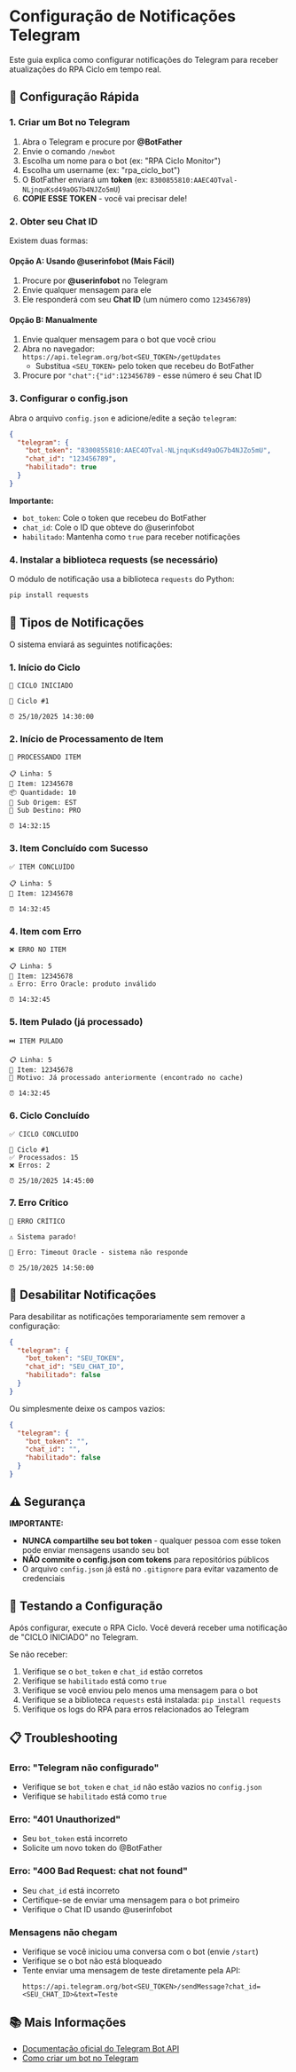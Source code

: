 # Configuração de Notificações Telegram

Este guia explica como configurar notificações do Telegram para receber atualizações do RPA Ciclo em tempo real.

## 🚀 Configuração Rápida

### 1. Criar um Bot no Telegram

1. Abra o Telegram e procure por **@BotFather**
2. Envie o comando `/newbot`
3. Escolha um nome para o bot (ex: "RPA Ciclo Monitor")
4. Escolha um username (ex: "rpa_ciclo_bot")
5. O BotFather enviará um **token** (ex: `8300855810:AAEC4OTval-NLjnquKsd49aOG7b4NJZo5mU`)
6. **COPIE ESSE TOKEN** - você vai precisar dele!

### 2. Obter seu Chat ID

Existem duas formas:

#### Opção A: Usando @userinfobot (Mais Fácil)
1. Procure por **@userinfobot** no Telegram
2. Envie qualquer mensagem para ele
3. Ele responderá com seu **Chat ID** (um número como `123456789`)

#### Opção B: Manualmente
1. Envie qualquer mensagem para o bot que você criou
2. Abra no navegador: `https://api.telegram.org/bot<SEU_TOKEN>/getUpdates`
   - Substitua `<SEU_TOKEN>` pelo token que recebeu do BotFather
3. Procure por `"chat":{"id":123456789` - esse número é seu Chat ID

### 3. Configurar o config.json

Abra o arquivo `config.json` e adicione/edite a seção `telegram`:

```json
{
  "telegram": {
    "bot_token": "8300855810:AAEC4OTval-NLjnquKsd49aOG7b4NJZo5mU",
    "chat_id": "123456789",
    "habilitado": true
  }
}
```

**Importante:**
- `bot_token`: Cole o token que recebeu do BotFather
- `chat_id`: Cole o ID que obteve do @userinfobot
- `habilitado`: Mantenha como `true` para receber notificações

### 4. Instalar a biblioteca requests (se necessário)

O módulo de notificação usa a biblioteca `requests` do Python:

```bash
pip install requests
```

## 📱 Tipos de Notificações

O sistema enviará as seguintes notificações:

### 1. Início do Ciclo
```
🚀 CICLO INICIADO

🔢 Ciclo #1

⏰ 25/10/2025 14:30:00
```

### 2. Início de Processamento de Item
```
🔵 PROCESSANDO ITEM

📋 Linha: 5
🔹 Item: 12345678
📦 Quantidade: 10
📍 Sub Origem: EST
📍 Sub Destino: PRO

⏰ 14:32:15
```

### 3. Item Concluído com Sucesso
```
✅ ITEM CONCLUÍDO

📋 Linha: 5
🔹 Item: 12345678

⏰ 14:32:45
```

### 4. Item com Erro
```
❌ ERRO NO ITEM

📋 Linha: 5
🔹 Item: 12345678
⚠️ Erro: Erro Oracle: produto inválido

⏰ 14:32:45
```

### 5. Item Pulado (já processado)
```
⏭️ ITEM PULADO

📋 Linha: 5
🔹 Item: 12345678
📝 Motivo: Já processado anteriormente (encontrado no cache)

⏰ 14:32:45
```

### 6. Ciclo Concluído
```
✅ CICLO CONCLUÍDO

🔢 Ciclo #1
✅ Processados: 15
❌ Erros: 2

⏰ 25/10/2025 14:45:00
```

### 7. Erro Crítico
```
🛑 ERRO CRÍTICO

⚠️ Sistema parado!

📝 Erro: Timeout Oracle - sistema não responde

⏰ 25/10/2025 14:50:00
```

## 🔧 Desabilitar Notificações

Para desabilitar as notificações temporariamente sem remover a configuração:

```json
{
  "telegram": {
    "bot_token": "SEU_TOKEN",
    "chat_id": "SEU_CHAT_ID",
    "habilitado": false
  }
}
```

Ou simplesmente deixe os campos vazios:

```json
{
  "telegram": {
    "bot_token": "",
    "chat_id": "",
    "habilitado": false
  }
}
```

## ⚠️ Segurança

**IMPORTANTE:**
- **NUNCA compartilhe seu bot token** - qualquer pessoa com esse token pode enviar mensagens usando seu bot
- **NÃO commite o config.json com tokens** para repositórios públicos
- O arquivo `config.json` já está no `.gitignore` para evitar vazamento de credenciais

## 🧪 Testando a Configuração

Após configurar, execute o RPA Ciclo. Você deverá receber uma notificação de "CICLO INICIADO" no Telegram.

Se não receber:
1. Verifique se o `bot_token` e `chat_id` estão corretos
2. Verifique se `habilitado` está como `true`
3. Verifique se você enviou pelo menos uma mensagem para o bot
4. Verifique se a biblioteca `requests` está instalada: `pip install requests`
5. Verifique os logs do RPA para erros relacionados ao Telegram

## 📋 Troubleshooting

### Erro: "Telegram não configurado"
- Verifique se `bot_token` e `chat_id` não estão vazios no `config.json`
- Verifique se `habilitado` está como `true`

### Erro: "401 Unauthorized"
- Seu `bot_token` está incorreto
- Solicite um novo token do @BotFather

### Erro: "400 Bad Request: chat not found"
- Seu `chat_id` está incorreto
- Certifique-se de enviar uma mensagem para o bot primeiro
- Verifique o Chat ID usando @userinfobot

### Mensagens não chegam
- Verifique se você iniciou uma conversa com o bot (envie `/start`)
- Verifique se o bot não está bloqueado
- Tente enviar uma mensagem de teste diretamente pela API:
  ```
  https://api.telegram.org/bot<SEU_TOKEN>/sendMessage?chat_id=<SEU_CHAT_ID>&text=Teste
  ```

## 📚 Mais Informações

- [Documentação oficial do Telegram Bot API](https://core.telegram.org/bots/api)
- [Como criar um bot no Telegram](https://core.telegram.org/bots#6-botfather)
